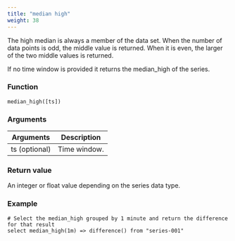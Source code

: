```yaml
---
title: "median high"
weight: 38
---
```



The high median is always a member of the data set. When the number of data points is odd, the middle value is returned. When it is even, the larger of the two middle values is returned.

If no time window is provided it returns the median_high of the series.

### Function

    median_high([ts])

### Arguments

 Arguments   | Description
 ----------- | -----------
ts (optional) | Time window.

### Return value

An integer or float value depending on the series data type.

### Example

    # Select the median_high grouped by 1 minute and return the difference for that result
    select median_high(1m) => difference() from "series-001"
